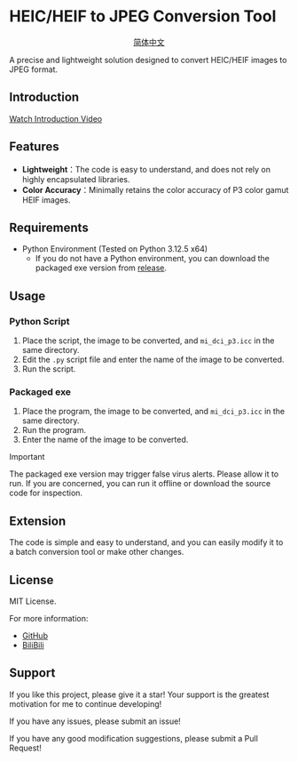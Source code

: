 # HEIC/HEIF to JPEG Conversion Tool

<p align="center">
  <a href="/docs/README_zh-cn.md">简体中文</a>
</p>

A precise and lightweight solution designed to convert HEIC/HEIF images to JPEG format.

## Introduction
[Watch Introduction Video](https://www.bilibili.com/video/BV)

## Features
- **Lightweight**：The code is easy to understand, and does not rely on highly encapsulated libraries.
- **Color Accuracy**：Minimally retains the color accuracy of P3 color gamut HEIF images.

## Requirements
- Python Environment (Tested on Python 3.12.5 x64)
  - If you do not have a Python environment, you can download the packaged exe version from [release](https://github.com/CNDY1390/iOS-PNG-Normalizer/releases).

## Usage
### Python Script
1. Place the script, the image to be converted, and `mi_dci_p3.icc` in the same directory.
2. Edit the `.py` script file and enter the name of the image to be converted.
3. Run the script.

### Packaged exe
1. Place the program, the image to be converted, and `mi_dci_p3.icc` in the same directory.
2. Run the program.
3. Enter the name of the image to be converted.

> [!IMPORTANT]
> The packaged exe version may trigger false virus alerts. Please allow it to run. If you are concerned, you can run it offline or download the source code for inspection.

## Extension
The code is simple and easy to understand, and you can easily modify it to a batch conversion tool or make other changes.

## License
MIT License.

For more information:
- [GitHub](https://github.com/CNDY1390/HEIF-to-JPG)
- [BiliBili](https://space.bilibili.com/39713262)

## Support
If you like this project, please give it a star! Your support is the greatest motivation for me to continue developing!

If you have any issues, please submit an issue!

If you have any good modification suggestions, please submit a Pull Request!

